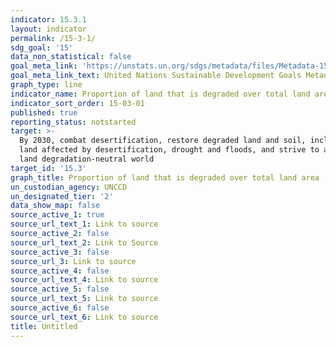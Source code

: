 ```yaml
---
indicator: 15.3.1
layout: indicator
permalink: /15-3-1/
sdg_goal: '15'
data_non_statistical: false
goal_meta_link: 'https://unstats.un.org/sdgs/metadata/files/Metadata-15-03-01.pdf'
goal_meta_link_text: United Nations Sustainable Development Goals Metadata (pdf 456kB)
graph_type: line
indicator_name: Proportion of land that is degraded over total land area
indicator_sort_order: 15-03-01
published: true
reporting_status: notstarted
target: >-
  By 2030, combat desertification, restore degraded land and soil, including
  land affected by desertification, drought and floods, and strive to achieve a
  land degradation-neutral world
target_id: '15.3'
graph_title: Proportion of land that is degraded over total land area
un_custodian_agency: UNCCD
un_designated_tier: '2'
data_show_map: false
source_active_1: true
source_url_text_1: Link to source
source_active_2: false
source_url_text_2: Link to Source
source_active_3: false
source_url_3: Link to source
source_active_4: false
source_url_text_4: Link to source
source_active_5: false
source_url_text_5: Link to source
source_active_6: false
source_url_text_6: Link to source
title: Untitled
---
```

